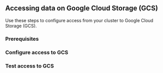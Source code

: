 ## Accessing data on Google Cloud Storage (GCS)

Use these steps to configure access from your cluster to Google Cloud Storage (GCS). 

### Prerequisites


### Configure access to GCS 


### Test access to GCS 

